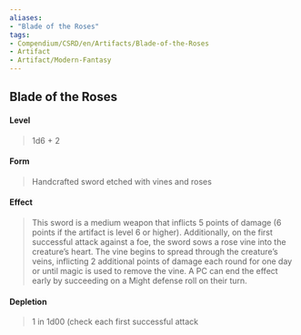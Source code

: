 ```yaml
---
aliases:
- "Blade of the Roses"
tags:
- Compendium/CSRD/en/Artifacts/Blade-of-the-Roses
- Artifact
- Artifact/Modern-Fantasy
---
```


  
## Blade of the Roses
#### Level 
>1d6 + 2
#### Form
> Handcrafted sword etched with vines and roses   
#### Effect
> This sword is a medium weapon that inflicts 5 points of damage (6 points if the artifact is level 6 or higher). Additionally, on the first successful attack against a foe, the sword sows a rose vine into the creature’s heart. The vine begins to spread through the creature’s veins, inflicting 2 additional points of damage each round for one day or until magic is used to remove the vine. A PC can end the effect early by succeeding on a Might defense roll on their turn. 
#### Depletion 
>1 in 1d00 (check each first successful attack

